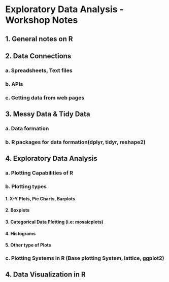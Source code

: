 # Exploratory Data Analysis - Workshop Notes
## 1. General notes on R
## 2. Data Connections
### a. Spreadsheets, Text files
### b. APIs
### c. Getting data from web pages
## 3. Messy Data & Tidy Data
### a. Data formation
### b. R packages for data formation(dplyr, tidyr, reshape2)
## 4. Exploratory Data Analysis
### a. Plotting Capabilities of R
### b. Plotting types
#### 1. X-Y Plots, Pie Charts, Barplots
#### 2. Boxplots
#### 3. Categorical Data Plotting (i.e: mosaicplots)
#### 4. Histograms
#### 5. Other type of Plots
### c. Plotting Systems in R (Base plotting System, lattice, ggplot2)
## 4. Data Visualization in R
